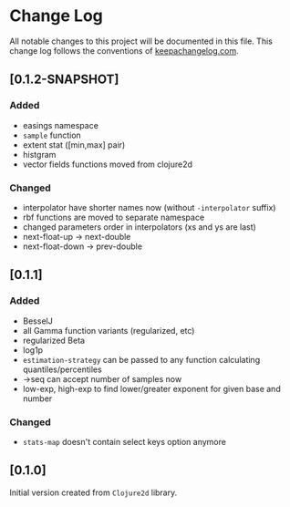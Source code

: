 # Change Log
All notable changes to this project will be documented in this file. This change log follows the conventions of [keepachangelog.com](http://keepachangelog.com/).

## [0.1.2-SNAPSHOT]

### Added

* easings namespace
* `sample` function
* extent stat ([min,max] pair)
* histgram
* vector fields functions moved from clojure2d

### Changed

* interpolator have shorter names now (without `-interpolator` suffix)
* rbf functions are moved to separate namespace
* changed parameters order in interpolators (xs and ys are last)
* next-float-up -> next-double
* next-float-down -> prev-double

## [0.1.1]

### Added

* BesselJ
* all Gamma function variants (regularized, etc)
* regularized Beta
* log1p
* `estimation-strategy` can be passed to any function calculating quantiles/percentiles
* ->seq can accept number of samples now
* low-exp, high-exp to find lower/greater exponent for given base and number

### Changed

* `stats-map` doesn't contain select keys option anymore

## [0.1.0]

Initial version created from `Clojure2d` library.
